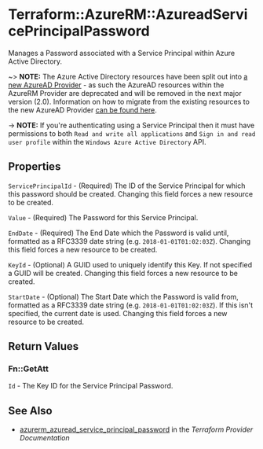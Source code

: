 # Terraform::AzureRM::AzureadServicePrincipalPassword

Manages a Password associated with a Service Principal within Azure Active Directory.

~> **NOTE:** The Azure Active Directory resources have been split out into [a new AzureAD Provider](http://terraform.io/docs/providers/azuread/index.html) - as such the AzureAD resources within the AzureRM Provider are deprecated and will be removed in the next major version (2.0). Information on how to migrate from the existing resources to the new AzureAD Provider [can be found here](../guides/migrating-to-azuread.html).

-> **NOTE:** If you're authenticating using a Service Principal then it must have permissions to both `Read and write all applications` and `Sign in and read user profile` within the `Windows Azure Active Directory` API.

## Properties

`ServicePrincipalId` - (Required) The ID of the Service Principal for which this password should be created. Changing this field forces a new resource to be created.

`Value` - (Required) The Password for this Service Principal.

`EndDate` - (Required) The End Date which the Password is valid until, formatted as a RFC3339 date string (e.g. `2018-01-01T01:02:03Z`). Changing this field forces a new resource to be created.

`KeyId` - (Optional) A GUID used to uniquely identify this Key. If not specified a GUID will be created. Changing this field forces a new resource to be created.

`StartDate` - (Optional) The Start Date which the Password is valid from, formatted as a RFC3339 date string (e.g. `2018-01-01T01:02:03Z`). If this isn't specified, the current date is used.  Changing this field forces a new resource to be created.


## Return Values

### Fn::GetAtt

`Id` - The Key ID for the Service Principal Password.

## See Also

* [azurerm_azuread_service_principal_password](https://www.terraform.io/docs/providers/azurerm/r/azuread_service_principal_password.html) in the _Terraform Provider Documentation_